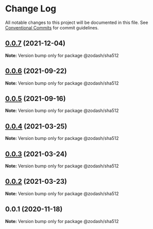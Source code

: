 # Change Log

All notable changes to this project will be documented in this file.
See [Conventional Commits](https://conventionalcommits.org) for commit guidelines.

## [0.0.7](https://github.com/zcorky/zodash/compare/@zodash/sha512@0.0.6...@zodash/sha512@0.0.7) (2021-12-04)

**Note:** Version bump only for package @zodash/sha512





## [0.0.6](https://github.com/zcorky/zodash/compare/@zodash/sha512@0.0.5...@zodash/sha512@0.0.6) (2021-09-22)

**Note:** Version bump only for package @zodash/sha512





## [0.0.5](https://github.com/zcorky/zodash/compare/@zodash/sha512@0.0.4...@zodash/sha512@0.0.5) (2021-09-16)

**Note:** Version bump only for package @zodash/sha512





## [0.0.4](https://github.com/zcorky/zodash/compare/@zodash/sha512@0.0.3...@zodash/sha512@0.0.4) (2021-03-25)

**Note:** Version bump only for package @zodash/sha512





## [0.0.3](https://github.com/zcorky/zodash/compare/@zodash/sha512@0.0.2...@zodash/sha512@0.0.3) (2021-03-24)

**Note:** Version bump only for package @zodash/sha512





## [0.0.2](https://github.com/zcorky/zodash/compare/@zodash/sha512@0.0.1...@zodash/sha512@0.0.2) (2021-03-23)

**Note:** Version bump only for package @zodash/sha512





## 0.0.1 (2020-11-18)

**Note:** Version bump only for package @zodash/sha512
